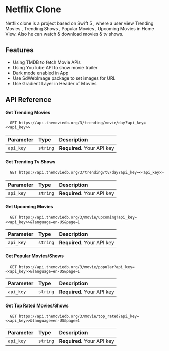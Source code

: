 
# Netflix Clone

Netflix clone is a project based on Swift 5 , where a user view Trending Movies , Trending Shows , Popular Movies , Upcoming Movies in Home View. Also he can watch & download movies & tv shows.

## Features

- Using TMDB to fetch Movie APIs
- Using YouTube API to show movie trailer
- Dark mode enabled in App
- Use SdWebImage package to set images for URL
- Use Gradient Layer in Header of Movies


## API Reference

#### Get Trending Movies

```http
  GET https://api.themoviedb.org/3/trending/movie/day?api_key=<<api_key>>
```

| Parameter | Type     | Description                |
| :-------- | :------- | :------------------------- |
| `api_key` | `string` | **Required**. Your API key |

#### Get Trending Tv Shows

```http
  GET https://api.themoviedb.org/3/trending/tv/day?api_key=<<api_key>>
```

| Parameter | Type     | Description                |
| :-------- | :------- | :------------------------- |
| `api_key` | `string` | **Required**. Your API key |

#### Get Upcoming Movies

```http
  GET https://api.themoviedb.org/3/movie/upcoming?api_key=<<api_key>>&language=en-US&page=1
```

| Parameter | Type     | Description                |
| :-------- | :------- | :------------------------- |
| `api_key` | `string` | **Required**. Your API key |

#### Get Popular Movies/Shows

```http
  GET https://api.themoviedb.org/3/movie/popular?api_key=<<api_key>>&language=en-US&page=1
```

| Parameter | Type     | Description                |
| :-------- | :------- | :------------------------- |
| `api_key` | `string` | **Required**. Your API key |

#### Get Top Rated Movies/Shows

```http
  GET https://api.themoviedb.org/3/movie/top_rated?api_key=<<api_key>>&language=en-US&page=1
```

| Parameter | Type     | Description                |
| :-------- | :------- | :------------------------- |
| `api_key` | `string` | **Required**. Your API key |
